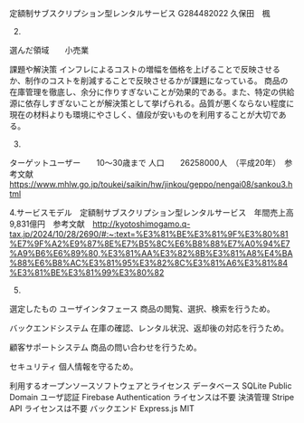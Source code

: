 定額制サブスクリプション型レンタルサービス
G284482022  久保田　楓

2.
選んだ領域　　小売業

課題や解決策
    インフレによるコストの増幅を価格を上げることで反映させるか、制作のコストを削減することで反映させるかが課題になっている。
    商品の在庫管理を徹底し、余分に作りすぎないことが効果的である。また、特定の供給源に依存しすぎないことが解決策として挙げられる。品質が悪くならない程度に現在の材料よりも環境にやさしく、値段が安いものを利用することが大切である。

3.
ターゲットユーザー　　10〜30歳まで
人口　　26258000人　（平成20年）　参考文献　https://www.mhlw.go.jp/toukei/saikin/hw/jinkou/geppo/nengai08/sankou3.html

4.サービスモデル　定額制サブスクリプション型レンタルサービス　年間売上高　9,831億円　参考文献　http://kyotoshimogamo.q-tax.jp/2024/10/28/2690/#:~:text=%E3%81%BE%E3%81%9F%E3%80%81%E7%9F%A2%E9%87%8E%E7%B5%8C%E6%B8%88%E7%A0%94%E7%A9%B6%E6%89%80,%E3%81%AA%E3%82%8B%E3%81%A8%E4%BA%88%E6%B8%AC%E3%81%95%E3%82%8C%E3%81%A6%E3%81%84%E3%81%BE%E3%81%99%E3%80%82

5.
選定したもの
ユーザインタフェース
    商品の閲覧、選択、検索を行うため。

バックエンドシステム
    在庫の確認、レンタル状況、返却後の対応を行うため。

顧客サポートシステム
    商品の問い合わせを行うため。

セキュリティ
    個人情報を守るため。

利用するオープンソースソフトウェアとライセンス
データベース
    SQLite
    Public Domain
ユーザ認証
    Firebase Authentication
    ライセンスは不要
決済管理
    Stripe API
    ライセンスは不要
バックエンド
    Express.js
    MIT


